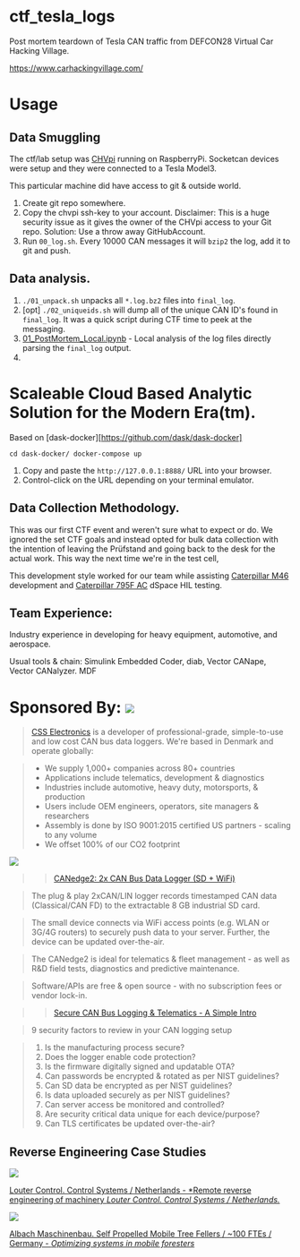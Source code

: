 # ctf_tesla_logs

Post mortem teardown of Tesla CAN traffic from DEFCON28 Virtual Car Hacking Village.

https://www.carhackingvillage.com/

# Usage

## Data Smuggling

The ctf/lab setup was [CHVpi](https://github.com/will-caruana/CHVpi) running on RaspberryPi. Socketcan devices were setup and they were connected to a Tesla Model3.

This particular machine did have access to git & outside world.

1. Create git repo somewhere.
2. Copy the chvpi ssh-key to your account.
  Disclaimer: This is a huge security issue as it gives the owner of the CHVpi access to your Git repo.
  Solution: Use a throw away GitHubAccount.
3. Run `00_log.sh`. Every 10000 CAN messages it will `bzip2` the log, add it to git and push.

## Data analysis.

1. `./01_unpack.sh` unpacks all `*.log.bz2` files into `final_log`.
2. [opt] `./02_uniqueids.sh` will dump all of the unique CAN ID's found in `final_log`. It was a quick script during CTF time to peek at the messaging.
3. [01_PostMortem_Local.ipynb](01_PostMortem_Local.ipynb) - Local analysis of the log files directly parsing the `final_log` output.
4.

# Scaleable Cloud Based Analytic Solution for the Modern Era(tm).

Based on [dask-docker][https://github.com/dask/dask-docker]

`
cd dask-docker/
docker-compose up
`

1. Copy and paste the `http://127.0.0.1:8888/` URL into your browser.
2. Control-click on the URL depending on your terminal emulator.

## Data Collection Methodology.

This was our first CTF event and weren't sure what to expect or do. We ignored the set CTF goals and instead opted for bulk data collection with the intention of leaving the Prüfstand and going back to the desk for the actual work. This way the next time we're in the test cell,

This development style worked for our team while assisting [Caterpillar M46](https://www.cat.com/en_US/products/new/power-systems/marine-power-systems/commercial-propulsion-engines/18547528.html) development and [Caterpillar 795F AC](https://www.cat.com/en_US/products/new/equipment/off-highway-trucks/mining-trucks/18232553.html) dSpace HIL testing.

## Team Experience:

Industry experience in developing for heavy equipment, automotive, and aerospace.

Usual tools & chain: Simulink Embedded Coder, diab, Vector CANape, Vector CANalyzer. MDF

# Sponsored By: ![](https://www.csselectronics.com/script/getLogoImage/id/klikthis:LogoImage:sm011685180628698/logo.png)

> [CSS Electronics](https://www.csselectronics.com/screen/page/can-bus-logger-about) is a developer of professional-grade, simple-to-use and low cost CAN bus data loggers. We're based in Denmark and operate globally:

> - We supply 1,000+ companies across 80+ countries
> - Applications include telematics, development & diagnostics
> - Industries include automotive, heavy duty, motorsports, & production
> - Users include OEM engineers, operators, site managers & researchers
> - Assembly is done by ISO 9001:2015 certified US partners - scaling to any volume
> - We offset 100% of our CO2 footprint

![](https://s3-eu-west-1.amazonaws.com/images.smoolis.com/c408510c-077d-4269-bd67-0f6c55129510/CANedge2-CAN-Bus-Data-Logger-WiFi-Telematics.jpg)

>> [CANedge2: 2x CAN Bus Data Logger (SD + WiFi)](https://www.csselectronics.com/screen/product/can-lin-logger-wifi-canedge2/language/en#void)

> The plug & play 2xCAN/LIN logger records timestamped CAN data (Classical/CAN FD) to the extractable 8 GB industrial SD card.

> The small device connects via WiFi access points (e.g. WLAN or 3G/4G routers) to securely push data to your server. Further, the device can be updated over-the-air.

> The CANedge2 is ideal for telematics & fleet management - as well as R&D field tests, diagnostics and predictive maintenance.

> Software/APIs are free & open source - with no subscription fees or vendor lock-in.

>> [Secure CAN Bus Logging & Telematics - A Simple Intro](https://www.csselectronics.com/screen/page/secure-can-bus-logging-telematics-intro)

> 9 security factors to review in your CAN logging setup

> 1. Is the manufacturing process secure?
> 2. Does the logger enable code protection?
> 3. Is the firmware digitally signed and updatable OTA?
> 4. Can passwords be encrypted & rotated as per NIST guidelines?
> 5. Can SD data be encrypted as per NIST guidelines?
> 6. Is data uploaded securely as per NIST guidelines?
> 7. Can server access be monitored and controlled?
> 8. Are security critical data unique for each device/purpose?
> 9. Can TLS certificates be updated over-the-air?


## Reverse Engineering Case Studies

![](https://canlogger1000.csselectronics.com/img/cases/use-cases/Louter-Control-Logo-Use-Case.jpg)

[Louter Control. Control Systems / Netherlands - *Remote reverse engineering of machinery *Louter Control. Control Systems / Netherlands.*](https://www.csselectronics.com/screen/page/can-logger-use-case-study-examples#louter-control-case-wifi-reverse-engineering)

![](https://canlogger1000.csselectronics.com/img/cases/use-cases/Albach-Use-Case-Logo_v3.png)

[Albach Maschinenbau. Self Propelled Mobile Tree Fellers / ~100 FTEs / Germany - *Optimizing systems in mobile foresters*](https://www.csselectronics.com/screen/page/can-logger-use-case-study-examples#albach-case-mobile-forester)

